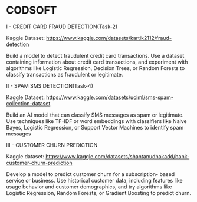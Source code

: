 # CODSOFT

I - CREDIT CARD FRAUD DETECTION(Task-2)

Kaggle Dataset: https://www.kaggle.com/datasets/kartik2112/fraud-detection

Build a model to detect fraudulent credit card transactions. Use a dataset 
containing information about credit card transactions, 
and experiment with algorithms like Logistic Regression, Decision Trees,
or Random Forests to classify transactions as fraudulent or legitimate.

II - SPAM SMS DETECTION(Task-4)

Kaggle Dataset: https://www.kaggle.com/datasets/uciml/sms-spam-collection-dataset

Build an AI model that can classify SMS messages as spam or legitimate. 
Use techniques like TF-IDF or word embeddings with classifiers like 
Naive Bayes, Logistic Regression, or Support Vector Machines to identify spam messages

III - CUSTOMER CHURN PREDICTION

Kaggle dataset: https://www.kaggle.com/datasets/shantanudhakadd/bank-customer-churn-prediction

Develop a model to predict customer churn for a subscription-
based service or business. Use historical customer data, including
features like usage behavior and customer demographics, and try
algorithms like Logistic Regression, Random Forests, or Gradient
Boosting to predict churn.
